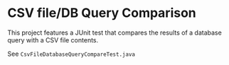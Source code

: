 # CSV file/DB Query Comparison

This project features a JUnit test that compares the results of 
a database query with a CSV file contents.

See `CsvFileDatabaseQueryCompareTest.java`
